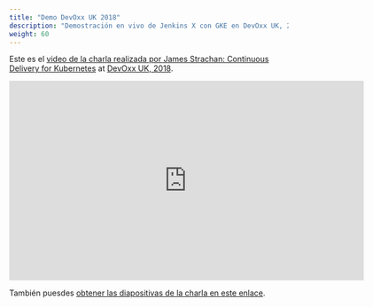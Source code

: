 ```yaml
---
title: "Demo DevOxx UK 2018"
description: "Demostración en vivo de Jenkins X con GKE en DevOxx UK, 2018"
weight: 60
---
```


Este es el [video de la charla realizada por James Strachan: Continuous Delivery for Kubernetes](https://youtu.be/BF3MhFjvBTU?list=PLRsbF2sD7JVpRvLpv_Cub94zsM1aHm-Op) at [DevOxx UK, 2018](https://www.devoxx.co.uk/).

<iframe width="640" height="360" src="https://www.youtube.com/embed/BF3MhFjvBTU?list=PLRsbF2sD7JVpRvLpv_Cub94zsM1aHm-Op" frameborder="0" allow="autoplay; encrypted-media" allowfullscreen></iframe>

También puesdes [obtener las diapositivas de la charla en este enlace](https://docs.google.com/presentation/d/1hwt2lFh3cCeFdP4xoT_stMPs0nh2xVZUtze6o79WfXc/edit#slide=id.p).
